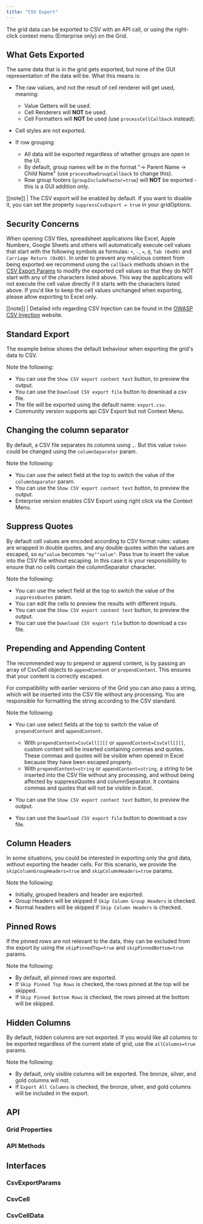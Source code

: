 ```yaml
---
title: "CSV Export"
---
```


The grid data can be exported to CSV with an API call, or using the right-click context menu (Enterprise only) on the Grid.

## What Gets Exported

The same data that is in the grid gets exported, but none of the GUI representation of the data will be. What this means is:

- The raw values, and not the result of cell renderer will get used, meaning:
    - Value Getters will be used.
    - Cell Renderers will **NOT** be used.
    - Cell Formatters will **NOT** be used (use `processCellCallback` instead).

- Cell styles are not exported.
- If row grouping:

    - All data will be exported regardless of whether groups are open in the UI.
    - By default, group names will be in the format "-> Parent Name -> Child Name" (use `processRowGroupCallback` to change this).
    - Row group footers (`groupIncludeFooter=true`) will **NOT** be exported - this is a GUI addition only.

[[note]]
| The CSV export will be enabled by default. If you want to disable it, you can set the property `suppressCsvExport = true` in your gridOptions.

## Security Concerns

When opening CSV files, spreadsheet applications like Excel, Apple Numbers, Google Sheets and others will automatically execute cell values that start with the following symbols as formulas: `+`, `-`, `=`, `@`, `Tab (0x09)` and `Carriage Return (0x0D)`. In order to prevent any malicious content from being exported we recommend using the `callback` methods shown in the [CSV Export Params](/csv-export/#csvexportparams) to modify the exported cell values so that they do NOT start with any of the characters listed above. This way the applications will not execute the cell value directly if it starts with the characters listed above. If you'd like to keep the cell values unchanged when exporting, please allow exporting to Excel only.

[[note]]
| Detailed info regarding CSV Injection can be found in the [OWASP CSV Injection](https://owasp.org/www-community/attacks/CSV_Injection) website.

## Standard Export

The example below shows the default behaviour when exporting the grid's data to CSV.

Note the following:

- You can use the `Show CSV export content text` button, to preview the output.
- You can use the `Download CSV export file` button to download a csv file.
- The file will be exported using the default name: `export.csv`.
- Community version supports api CSV Export but not Context Menu.

<grid-example title='CSV Export' name='csv-export' type='generated' options='{  "modules":["clientside", "csv"], "exampleHeight": 400 }'></grid-example>

## Changing the column separator

By default, a CSV file separates its columns using `,`. But this value `token` could be changed using the `columnSeparator` param.

Note the following:

- You can use the select field at the top to switch the value of the `columnSeparator` param.
- You can use the `Show CSV export content text` button, to preview the output.
- Enterprise version enables CSV Export using right click via the Context Menu.

<grid-example title='CSV Export - Column Separator' name='csv-export-column-separator' type='generated' options='{ "enterprise": true, "modules":["clientside", "csv", "menu"], "exampleHeight": 400 }'></grid-example>

## Suppress Quotes

By default cell values are encoded according to CSV format rules: values are wrapped in double quotes, and any double quotes within the values are escaped, so `my"value` becomes `"my""value"`. Pass true to insert the value into the CSV file without escaping. In this case it is your responsibility to ensure that no cells contain the columnSeparator character.

Note the following:

- You can use the select field at the top to switch the value of the `suppressQuotes` param.
- You can edit the cells to preview the results with different inputs.
- You can use the `Show CSV export content text` button, to preview the output.
- You can use the `Download CSV export file` button to download a csv file.

<grid-example title='CSV Export - Suppress Quotes' name='csv-export-suppress-quotes' type='generated' options='{ "enterprise": true, "modules":["clientside", "csv", "menu"], "exampleHeight": 400 }'></grid-example>

## Prepending and Appending Content

The recommended way to prepend or append content, is by passing an array of CsvCell objects to `appendContent` or `prependContent`. This ensures that your content is correctly escaped.

For compatibility with earlier versions of the Grid you can also pass a string, which will be inserted into the CSV file without any processing. You are responsible for formatting the string according to the CSV standard.

Note the following:

- You can use select fields at the top to switch the value of `prependContent` and `appendContent`.
    - With `prependContent=CsvCell[][]` or `appendContent=CsvCell[][]`, custom content will be inserted containing 
    commas and quotes. These commas and quotes will be visible when opened in Excel because they have been escaped properly.
    - With `prependContent=string` or `appendContent=string`, a string to be inserted into the CSV file without any processing, and without being affected by suppressQuotes and columnSeparator. It contains commas and quotes that will not be visible in Excel.

- You can use the `Show CSV export content text` button, to preview the output.
- You can use the `Download CSV export file` button to download a csv file.

<grid-example title='CSV Export - Custom Header and Footer' name='csv-export-header-footer' type='generated' options='{ "enterprise": true, "modules":["clientside", "csv", "menu"], "exampleHeight": 400 }'></grid-example>

## Column Headers

In some situations, you could be interested in exporting only the grid data, without exporting the header cells. For this scenario, we provide the `skipColumnGroupHeaders=true` and `skipColumnHeaders=true` params.

Note the following: 

- Initially, grouped headers and header are exported.
- Group Headers will be skipped if `Skip Column Group Headers` is checked.
- Normal headers will be skipped if `Skip Column Headers` is checked.

<grid-example title='CSV Export - Column Headers' name='csv-export-column-headers' type='generated' options='{ "enterprise": true, "modules":["clientside", "csv", "menu"], "exampleHeight": 400 }'></grid-example>

## Pinned Rows

If the pinned rows are not relevant to the data, they can be excluded from the export by using the `skipPinnedTop=true` and `skipPinnedBottom=true` params.

Note the following: 

- By default, all pinned rows are exported.
- If `Skip Pinned Top Rows` is checked, the rows pinned at the top will be skipped.
- If `Skip Pinned Bottom Rows` is checked, the rows pinned at the bottom will be skipped.

<grid-example title='CSV Export - Pinned Rows' name='csv-export-pinned-rows' type='generated' options='{ "enterprise": true, "modules":["clientside", "csv", "menu"], "exampleHeight": 400 }'></grid-example>

## Hidden Columns

By default, hidden columns are not exported. If you would like all columns to be exported regardless of the current state of grid, use the `allColumns=true` params.

Note the following: 

- By default, only visible columns will be exported. The bronze, silver, and gold columns will not.
- If `Export All Columns` is checked, the bronze, silver, and gold columns will be included in the export.

<grid-example title='CSV Export - Hidden Columns' name='csv-export-hidden-columns' type='generated' options='{ "enterprise": true, "modules":["clientside", "csv", "menu"], "exampleHeight": 400 }'></grid-example>

## API
### Grid Properties

<api-documentation source='grid-options/properties.json' section='export' names='["defaultCsvExportParams", "suppressCsvExport"]'></api-documentation>

### API Methods

<api-documentation source='grid-api/api.json' section='export' names='["exportDataAsCsv", "getDataAsCsv"]'></api-documentation>

## Interfaces

### CsvExportParams
<interface-documentation interfaceName='CsvExportParams' overrideSrc='csv-export/resources/csv.json'></interface-documentation>

### CsvCell
<interface-documentation interfaceName='CsvCell' overrideSrc='csv-export/resources/csv.json'></interface-documentation>

### CsvCellData
<interface-documentation interfaceName='CsvCellData' overrideSrc='csv-export/resources/csv.json'></interface-documentation>
